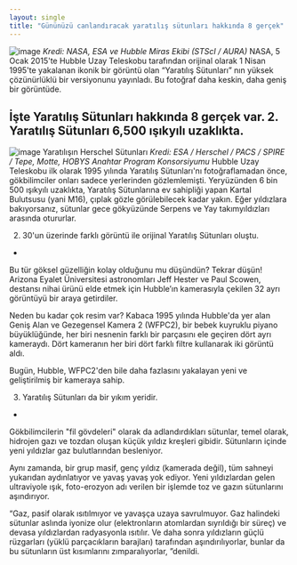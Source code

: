 ```yaml
---
layout: single
title: "Gününüzü canlandıracak yaratılış sütunları hakkında 8 gerçek"
---
```

![image](https://jekko.com/wp-content/uploads/2015/01/2014-pillars-of-creation-cropped.jpg)
*Kredi: NASA, ESA ve Hubble Miras Ekibi (STScI / AURA)*
NASA, 5 Ocak 2015'te Hubble Uzay Teleskobu tarafından orijinal olarak 1 Nisan 1995'te yakalanan ikonik bir görüntü olan “Yaratılış Sütunları” nın yüksek çözünürlüklü bir versiyonunu yayınladı. Bu fotoğraf daha keskin, daha geniş bir görüntüde.

İşte Yaratılış Sütunları hakkında 8 gerçek var. 
2. Yaratılış Sütunları 6,500 ışıkyılı uzaklıkta.
-
![image](https://jekko.com/wp-content/uploads/2015/01/herschel-pillars-of-creation-image.jpg)
Yaratılışın Herschel Sütunları
*Kredi: ESA / Herschel / PACS / SPIRE / Tepe, Motte, HOBYS Anahtar Program Konsorsiyumu*
Hubble Uzay Teleskobu ilk olarak 1995 yılında Yaratılış Sütunları'nı fotoğraflamadan önce, gökbilimciler onları sadece yerlerinden gözlemlemişti. Yeryüzünden 6 bin 500 ışıkyılı uzaklıkta, Yaratılış Sütunlarına ev sahipliği yapan Kartal Bulutsusu (yani M16), çıplak gözle görülebilecek kadar yakın. Eğer yıldızlara bakıyorsanız, sütunlar gece gökyüzünde Serpens ve Yay takımyıldızları arasında otururlar.

2. 30'un üzerinde farklı görüntü ile orijinal Yaratılış Sütunları oluştu.
-
Bu tür göksel güzelliğin kolay olduğunu mu düşündün? Tekrar düşün! Arizona Eyalet Üniversitesi astronomları Jeff Hester ve Paul Scowen, destansı nihai ürünü elde etmek için Hubble’ın kamerasıyla çekilen 32 ayrı görüntüyü bir araya getirdiler.

Neden bu kadar çok resim var? Kabaca 1995 yılında Hubble'da yer alan Geniş Alan ve Gezegensel Kamera 2 (WFPC2), bir bebek kuyruklu piyano büyüklüğünde, her biri nesnenin farklı bir parçasını ele geçiren dört ayrı kameraydı. Dört kameranın her biri dört farklı filtre kullanarak iki görüntü aldı.

Bugün, Hubble, WFPC2'den bile daha fazlasını yakalayan yeni ve geliştirilmiş bir kameraya sahip.

3. Yaratılış Sütunları da bir yıkım yeridir.
-
Gökbilimcilerin "fil gövdeleri" olarak da adlandırdıkları sütunlar, temel olarak, hidrojen gazı ve tozdan oluşan küçük yıldız kreşleri gibidir. Sütunların içinde yeni yıldızlar gaz bulutlarından besleniyor.

Aynı zamanda, bir grup masif, genç yıldız (kamerada değil), tüm sahneyi yukarıdan aydınlatıyor ve yavaş yavaş yok ediyor. Yeni yıldızlardan gelen ultraviyole ışık, foto-erozyon adı verilen bir işlemde toz ve gazın sütunlarını aşındırıyor.

“Gaz, pasif olarak ısıtılmıyor ve yavaşça uzaya savrulmuyor. Gaz halindeki sütunlar aslında iyonize olur (elektronların atomlardan sıyrıldığı bir süreç) ve devasa yıldızlardan radyasyonla ısıtılır. Ve daha sonra yıldızların güçlü rüzgarları (yüklü parçacıkların barajları) tarafından aşındırılıyorlar, bunlar da bu sütunların üst kısımlarını zımparalıyorlar, ”denildi.
